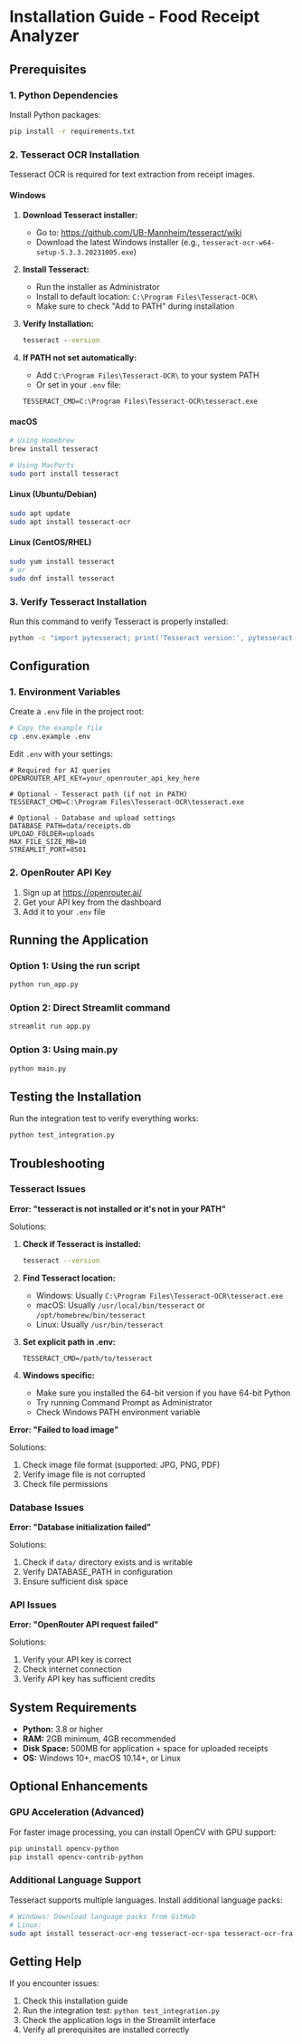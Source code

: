 # Installation Guide - Food Receipt Analyzer

## Prerequisites

### 1. Python Dependencies
Install Python packages:
```bash
pip install -r requirements.txt
```

### 2. Tesseract OCR Installation

Tesseract OCR is required for text extraction from receipt images.

#### Windows
1. **Download Tesseract installer:**
   - Go to: https://github.com/UB-Mannheim/tesseract/wiki
   - Download the latest Windows installer (e.g., `tesseract-ocr-w64-setup-5.3.3.20231005.exe`)

2. **Install Tesseract:**
   - Run the installer as Administrator
   - Install to default location: `C:\Program Files\Tesseract-OCR\`
   - Make sure to check "Add to PATH" during installation

3. **Verify Installation:**
   ```cmd
   tesseract --version
   ```

4. **If PATH not set automatically:**
   - Add `C:\Program Files\Tesseract-OCR\` to your system PATH
   - Or set in your `.env` file:
   ```
   TESSERACT_CMD=C:\Program Files\Tesseract-OCR\tesseract.exe
   ```

#### macOS
```bash
# Using Homebrew
brew install tesseract

# Using MacPorts
sudo port install tesseract
```

#### Linux (Ubuntu/Debian)
```bash
sudo apt update
sudo apt install tesseract-ocr
```

#### Linux (CentOS/RHEL)
```bash
sudo yum install tesseract
# or
sudo dnf install tesseract
```

### 3. Verify Tesseract Installation

Run this command to verify Tesseract is properly installed:
```bash
python -c "import pytesseract; print('Tesseract version:', pytesseract.get_tesseract_version())"
```

## Configuration

### 1. Environment Variables
Create a `.env` file in the project root:
```bash
# Copy the example file
cp .env.example .env
```

Edit `.env` with your settings:
```env
# Required for AI queries
OPENROUTER_API_KEY=your_openrouter_api_key_here

# Optional - Tesseract path (if not in PATH)
TESSERACT_CMD=C:\Program Files\Tesseract-OCR\tesseract.exe

# Optional - Database and upload settings
DATABASE_PATH=data/receipts.db
UPLOAD_FOLDER=uploads
MAX_FILE_SIZE_MB=10
STREAMLIT_PORT=8501
```

### 2. OpenRouter API Key
1. Sign up at https://openrouter.ai/
2. Get your API key from the dashboard
3. Add it to your `.env` file

## Running the Application

### Option 1: Using the run script
```bash
python run_app.py
```

### Option 2: Direct Streamlit command
```bash
streamlit run app.py
```

### Option 3: Using main.py
```bash
python main.py
```

## Testing the Installation

Run the integration test to verify everything works:
```bash
python test_integration.py
```

## Troubleshooting

### Tesseract Issues

**Error: "tesseract is not installed or it's not in your PATH"**

Solutions:
1. **Check if Tesseract is installed:**
   ```bash
   tesseract --version
   ```

2. **Find Tesseract location:**
   - Windows: Usually `C:\Program Files\Tesseract-OCR\tesseract.exe`
   - macOS: Usually `/usr/local/bin/tesseract` or `/opt/homebrew/bin/tesseract`
   - Linux: Usually `/usr/bin/tesseract`

3. **Set explicit path in .env:**
   ```env
   TESSERACT_CMD=/path/to/tesseract
   ```

4. **Windows specific:**
   - Make sure you installed the 64-bit version if you have 64-bit Python
   - Try running Command Prompt as Administrator
   - Check Windows PATH environment variable

**Error: "Failed to load image"**

Solutions:
1. Check image file format (supported: JPG, PNG, PDF)
2. Verify image file is not corrupted
3. Check file permissions

### Database Issues

**Error: "Database initialization failed"**

Solutions:
1. Check if `data/` directory exists and is writable
2. Verify DATABASE_PATH in configuration
3. Ensure sufficient disk space

### API Issues

**Error: "OpenRouter API request failed"**

Solutions:
1. Verify your API key is correct
2. Check internet connection
3. Verify API key has sufficient credits

## System Requirements

- **Python:** 3.8 or higher
- **RAM:** 2GB minimum, 4GB recommended
- **Disk Space:** 500MB for application + space for uploaded receipts
- **OS:** Windows 10+, macOS 10.14+, or Linux

## Optional Enhancements

### GPU Acceleration (Advanced)
For faster image processing, you can install OpenCV with GPU support:
```bash
pip uninstall opencv-python
pip install opencv-contrib-python
```

### Additional Language Support
Tesseract supports multiple languages. Install additional language packs:
```bash
# Windows: Download language packs from GitHub
# Linux: 
sudo apt install tesseract-ocr-eng tesseract-ocr-spa tesseract-ocr-fra
```

## Getting Help

If you encounter issues:
1. Check this installation guide
2. Run the integration test: `python test_integration.py`
3. Check the application logs in the Streamlit interface
4. Verify all prerequisites are installed correctly